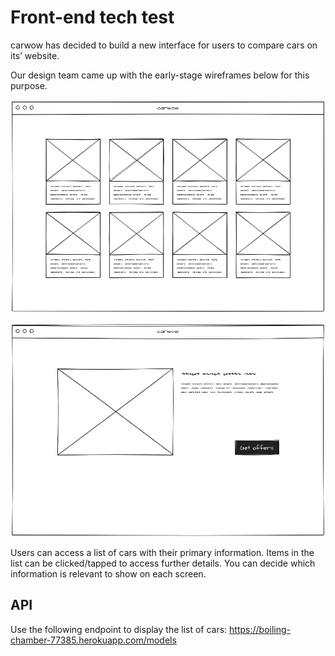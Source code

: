 # Front-end tech test

carwow has decided to build a new interface for users to compare cars on its’ website.

Our design team came up with the early-stage wireframes below for this purpose.

![Index cards wireframe](img/index.png "Index cards wireframe")

![Show cards wireframe](img/show.png "Show cards wireframe")

Users can access a list of cars with their primary information. Items in the list can be clicked/tapped to access further details. You can decide which information is relevant to show on each screen.

## API

Use the following endpoint to display the list of cars: <https://boiling-chamber-77385.herokuapp.com/models>
